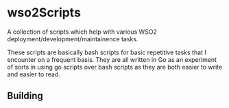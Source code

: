# wso2Scripts

A collection of scripts which help with various WSO2 deployment/development/maintainence
tasks.

These scripts are basically bash scripts for basic repetitive tasks that I encounter
on a frequent basis. They are all written in Go as an experiment of sorts in using
go scripts over bash scripts as they are both easier to write and easier to read.

## Building 

